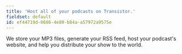 ```yaml
---
title: 'Host all of your podcasts on Transistor.'
fieldset: default
id: ef44719d-0686-4e89-b84a-a57972a9575e
---
```

We store your MP3 files, generate your RSS feed, host your podcast's website, and help you distribute your show to the world.